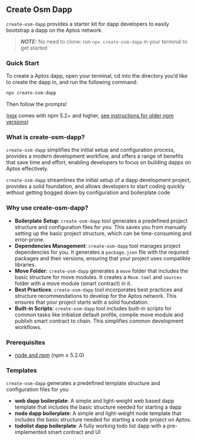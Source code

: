 ## Create Osm Dapp

`create-osm-dapp` provides a starter kit for dapp developers to easily bootstrap a dapp on the Aptos network.

> **_NOTE:_** No need to clone: run `npx create-osm-dapp` in your terminal to get started

### Quick Start

To create a Aptos dapp, open your terminal, cd into the directory you’d like to create the dapp in, and run the following command:

```bash
npx create-osm-dapp
```

Then follow the prompts!

([npx](https://medium.com/@maybekatz/introducing-npx-an-npm-package-runner-55f7d4bd282b) comes with npm 5.2+ and higher, [see instructions for older npm versions](https://gist.github.com/gaearon/4064d3c23a77c74a3614c498a8bb1c5f))

### What is create-osm-dapp?

`create-osm-dapp` simplifies the initial setup and configuration process, provides a modern development workflow, and offers a range of benefits that save time and effort, enabling developers to focus on building dapps on Aptos effectively.

`create-osm-dapp` streamlines the initial setup of a dapp development project, provides a solid foundation, and allows developers to start coding quickly without getting bogged down by configuration and boilerplate code

### Why use create-osm-dapp?

- **Boilerplate Setup**: `create-osm-dapp` tool generates a predefined project structure and configuration files for you. This saves you from manually setting up the basic project structure, which can be time-consuming and error-prone.
- **Dependencies Management**: `create-osm-dapp` tool manages project dependencies for you. It generates a `package.json` file with the required packages and their versions, ensuring that your project uses compatible libraries.
- **Move Folder:** `create-osm-dapp` generates a `move` folder that includes the basic structure for move modules. It creates a `Move.toml` and `sources` folder with a move module (smart contract) in it.
- **Best Practices**: `create-osm-dapp` tool incorporates best practices and structure recommendations to develop for the Aptos network. This ensures that your project starts with a solid foundation.
- **Built-in Scripts**: `create-osm-dapp` tool includes built-in scripts for common tasks like initialize default profile, compile move module and publish smart contract to chain. This simplifies common development workflows.

### Prerequisites

- [node and npm](https://nodejs.org/en) (npm ≥ 5.2.0)

### Templates

`create-osm-dapp` generates a predefined template structure and configuration files for you

- **web dapp boilerplate**: A simple and light-weight web based dapp template that includes the basic structure needed for starting a dapp
- **node dapp boilerplate**: A simple and light-weight node template that includes the basic structure needed for starting a node project on Aptos.
- **todolist dapp boilerplate**: A fully working todo list dapp with a pre-implemented smart contract and UI
